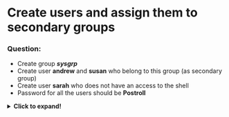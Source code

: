 # Create users and assign them to secondary groups

### Question:
* Create group ***sysgrp*** 
* Create user **andrew** and **susan** who belong to this group (as secondary group)
* Create user **sarah** who does not have an access to the shell 
* Password for all the users should be **Postroll**

<details>
  <summary><b>Click to expand!</b></summary>

### Answer:

* The answer is pretty straightforward therefore I will provide just the commands: 

```
groupadd sysgrp

useradd andrew
useradd susan
useradd sarah -s /sbin/nologin

passwd andrew  # provide password for andrew
passwd susan   # provide password for susan
passwd sarah   # provide password for sarah

usermod -aG sysgrp andrew
usermod -aG sysgrp susan
```

* To make sure what groups the users belong to here are the commands:

```
id andrew
id susan
id sarah

# or for one group
groupmems -g sysgrp -l 
```

* You can try to login as **sarah** but it should not work:

```
su - sarah
```
